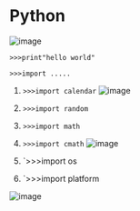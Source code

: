 # Python
![image](https://github.com/user-attachments/assets/2ab10fca-01a3-4a94-9aab-6b10dda117ad)

`>>>print"hello world"`

`>>>import .....`
1. `>>>import calendar`
![image](https://github.com/user-attachments/assets/ae9916a2-1137-4ea9-a584-72e04a6db501)

2. `>>>import random`
3. `>>>import math`
4. `>>>import cmath`
![image](https://github.com/user-attachments/assets/94d5b4b6-9fee-4f2f-9536-5b3044233334)
5. `>>>import os
6. `>>>import platform
   
![image](https://github.com/user-attachments/assets/15bc272a-80ce-4784-8e7d-d9ddca8444b8)
